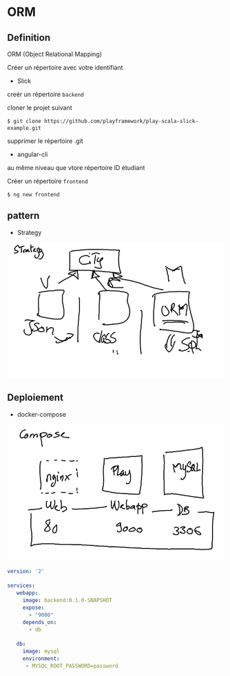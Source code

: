# ORM 

## Definition

ORM (Object Relational Mapping)



Créer un répertoire avec votre identifiant

* Slick

creér un répertoire `backend`  

cloner le projet suivant

```
$ git clone https://github.com/playframework/play-scala-slick-example.git
```

supprimer le répertoire .git

* angular-cli

au même niveau que vtore répertoire ID étudiant  

Créer un répertoire `frontend`

```
$ ng new frontend
```


## pattern

* Strategy

![alt tag](Strategy.png)

## Deploiement

* docker-compose

![alt tag](Compose.png)

```yml
version: '2'

services:
   webapp:
     image: backend:0.1.0-SNAPSHOT
     expose:
       - "9000"
     depends_on:
       - db

   db:
     image: mysql
     environment:
      - MYSQL_ROOT_PASSWORD=password

```
